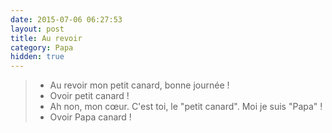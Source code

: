 ```yaml
---
date: 2015-07-06 06:27:53
layout: post
title: Au revoir
category: Papa
hidden: true
---
```


> - Au revoir mon petit canard, bonne journée !
> - Ovoir petit canard !
> - Ah non, mon cœur. C'est toi, le "petit canard". Moi je suis "Papa" !
> - Ovoir Papa canard !

